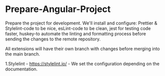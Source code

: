 # Prepare-Angular-Project

Prepare the project for development. We'll install and configure: Prettier & Stylelint-code
to be nice, esLint-code to be clean, jest for testing code faster, huskey-to automate the
linting and formatting process before sending the changes to the remote repository.

All extensions will have their own branch with changes before merging into the main
branch.

1.Stylelint - https://stylelint.io/ - We set the configuration depending on the documentation.
